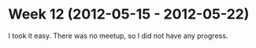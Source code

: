 # Week 12 (2012-05-15 - 2012-05-22)

I took it easy. There was no meetup, so I did not have any progress.
